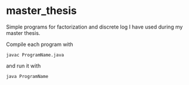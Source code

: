 # master_thesis
Simple programs for factorization and discrete log I have used during my master thesis.  

Compile each program with  
```
javac ProgramName.java  
```
and run it with  
```
java ProgramName
```
